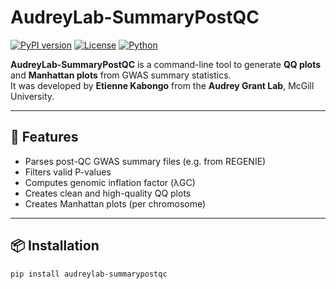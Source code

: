 # AudreyLab-SummaryPostQC

[![PyPI version](https://badge.fury.io/py/audreylab-summarypostqc.svg)](https://pypi.org/project/audreylab-summarypostqc/)
[![License](https://img.shields.io/github/license/audreygrantlab/audreylab-summarypostqc)](LICENSE)
[![Python](https://img.shields.io/badge/python-3.7%2B-blue.svg)](https://www.python.org/)

**AudreyLab-SummaryPostQC** is a command-line tool to generate **QQ plots** and **Manhattan plots** from GWAS summary statistics.  
It was developed by **Etienne Kabongo** from the **Audrey Grant Lab**, McGill University.

---

## 🔧 Features

- Parses post-QC GWAS summary files (e.g. from REGENIE)
- Filters valid P-values
- Computes genomic inflation factor (λGC)
- Creates clean and high-quality QQ plots
- Creates Manhattan plots (per chromosome)

---

## 📦 Installation

```bash
pip install audreylab-summarypostqc

